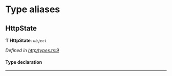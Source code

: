 

# Type aliases

<a id="httpstate"></a>

##  HttpState

**Ƭ HttpState**: *`object`*

*Defined in [http/types.ts:9](https://github.com/polkadot-js/api/blob/b701bdf/packages/rpc-provider/src/http/types.ts#L9)*

#### Type declaration

___

